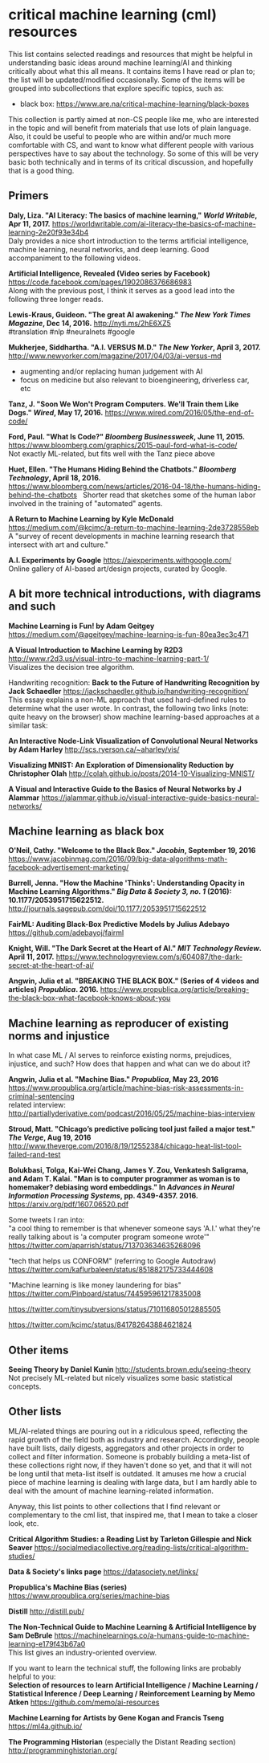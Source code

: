 # critical machine learning (cml) resources

This list contains selected readings and resources that might be helpful in understanding basic ideas around machine learning/AI and thinking critically about what this all means. It contains items I have read or plan to; the list will be updated/modified occasionally. Some of the items will be grouped into subcollections that explore specific topics, such as:
* black box: https://www.are.na/critical-machine-learning/black-boxes

This collection is partly aimed at non-CS people like me, who are interested in the topic and will benefit from materials that use lots of plain language. Also, it could be useful to people who are within and/or much more comfortable with CS, and want to know what different people with various perspectives have to say about the technology. So some of this will be very basic both technically and in terms of its critical discussion, and hopefully that is a good thing.

## Primers

**Daly, Liza. "AI Literacy: The basics of machine learning," *World Writable*, Apr 11, 2017.**
https://worldwritable.com/ai-literacy-the-basics-of-machine-learning-2e20f93e34b4  
Daly provides a nice short introduction to the terms artificial intelligence, machine learning, neural networks, and deep learning. Good accompaniment to the following videos.

**Artificial Intelligence, Revealed (Video series by Facebook)**
https://code.facebook.com/pages/1902086376686983  
Along with the previous post, I think it serves as a good lead into the following three longer reads.

**Lewis-Kraus, Guideon. "The great AI awakening." *The New York Times Magazine*, Dec 14, 2016.**
http://nyti.ms/2hE6XZ5  
#translation #nlp #neuralnets #google

**Mukherjee, Siddhartha. "A.I. VERSUS M.D." *The New Yorker*, April 3, 2017.**
http://www.newyorker.com/magazine/2017/04/03/ai-versus-md  
* augmenting and/or replacing human judgement with AI
* focus on medicine but also relevant to bioengineering, driverless car, etc

**Tanz, J. "Soon We Won't Program Computers. We'll Train them Like Dogs." *Wired*, May 17, 2016.**
https://www.wired.com/2016/05/the-end-of-code/  

**Ford, Paul. "What Is Code?" *Bloomberg Businessweek*, June 11, 2015.**
https://www.bloomberg.com/graphics/2015-paul-ford-what-is-code/  
Not exactly ML-related, but fits well with the Tanz piece above

**Huet, Ellen. "The Humans Hiding Behind the Chatbots." *Bloomberg Technology*, April 18, 2016.**
https://www.bloomberg.com/news/articles/2016-04-18/the-humans-hiding-behind-the-chatbots  
Shorter read that sketches some of the human labor involved in the training of "automated" agents.

**A Return to Machine Learning by Kyle McDonald**
https://medium.com/@kcimc/a-return-to-machine-learning-2de3728558eb  
A "survey of recent developments in machine learning research that intersect with art and culture."

**A.I. Experiments by Google**
https://aiexperiments.withgoogle.com/  
Online gallery of AI-based art/design projects, curated by Google.

## A bit more technical introductions, with diagrams and such

**Machine Learning is Fun! by Adam Geitgey**
https://medium.com/@ageitgey/machine-learning-is-fun-80ea3ec3c471

**A Visual Introduction to Machine Learning by R2D3**
http://www.r2d3.us/visual-intro-to-machine-learning-part-1/  
Visualizes the decision tree algorithm.

Handwriting recognition:
**Back to the Future of Handwriting Recognition by Jack Schaedler**
https://jackschaedler.github.io/handwriting-recognition/  
This essay explains a non-ML approach that used hard-defined rules to determine what the user wrote. In contrast, the following two links (note: quite heavy on the browser) show machine learning-based approaches at a similar task:

**An Interactive Node-Link Visualization of Convolutional Neural Networks by Adam Harley**
http://scs.ryerson.ca/~aharley/vis/  

**Visualizing MNIST: An Exploration of Dimensionality Reduction by Christopher Olah**
http://colah.github.io/posts/2014-10-Visualizing-MNIST/

**A Visual and Interactive Guide to the Basics of Neural Networks by J Alammar**
https://jalammar.github.io/visual-interactive-guide-basics-neural-networks/

## Machine learning as black box

**O'Neil, Cathy. "Welcome to the Black Box." *Jacobin*, September 19, 2016**
https://www.jacobinmag.com/2016/09/big-data-algorithms-math-facebook-advertisement-marketing/

**Burrell, Jenna. "How the Machine 'Thinks': Understanding Opacity in Machine Learning Algorithms." *Big Data & Society 3, no. 1* (2016): 10.1177/2053951715622512.**
http://journals.sagepub.com/doi/10.1177/2053951715622512

**FairML: Auditing Black-Box Predictive Models by Julius Adebayo**
https://github.com/adebayoj/fairml

**Knight, Will. "The Dark Secret at the Heart of AI." *MIT Technology Review*. April 11, 2017.** 
https://www.technologyreview.com/s/604087/the-dark-secret-at-the-heart-of-ai/

**Angwin, Julia et al. "BREAKING THE BLACK BOX." (Series of 4 videos and articles) *Propublica*. 2016.**
https://www.propublica.org/article/breaking-the-black-box-what-facebook-knows-about-you

## Machine learning as reproducer of existing norms and injustice
In what case ML / AI serves to reinforce existing norms, prejudices, injustice, and such? How does that happen and what can we do about it?

**Angwin, Julia et al. "Machine Bias." *Propublica*, May 23, 2016**
https://www.propublica.org/article/machine-bias-risk-assessments-in-criminal-sentencing  
related interview: http://partiallyderivative.com/podcast/2016/05/25/machine-bias-interview

**Stroud, Matt. "Chicago’s predictive policing tool just failed a major test." *The Verge*, Aug 19, 2016**
http://www.theverge.com/2016/8/19/12552384/chicago-heat-list-tool-failed-rand-test

**Bolukbasi, Tolga, Kai-Wei Chang, James Y. Zou, Venkatesh Saligrama, and Adam T. Kalai. "Man is to computer programmer as woman is to homemaker? debiasing word embeddings." In *Advances in Neural Information Processing Systems*, pp. 4349-4357. 2016.**
https://arxiv.org/pdf/1607.06520.pdf

Some tweets I ran into:  
"a cool thing to remember is that whenever someone says 'A.I.' what they're really talking about is 'a computer program someone wrote'"  
https://twitter.com/aparrish/status/713703634635268096

"tech that helps us CONFORM" (referring to Google Autodraw)  
https://twitter.com/kaflurbaleen/status/851882175733444608

"Machine learning is like money laundering for bias"  
https://twitter.com/Pinboard/status/744595961217835008

https://twitter.com/tinysubversions/status/710116805012885505

https://twitter.com/kcimc/status/841782643884621824

## Other items

**Seeing Theory by Daniel Kunin**
http://students.brown.edu/seeing-theory  
Not precisely ML-related but nicely visualizes some basic statistical concepts.

## Other lists 

ML/AI-related things are pouring out in a ridiculous speed, reflecting the rapid growth of the field both as industry and research. Accordingly, people have built lists, daily digests, aggregators and other projects in order to collect and filter information. Someone is probably building a meta-list of these collections right now, if they haven't done so yet, and that it will not be long until that meta-list itself is outdated. It amuses me how a crucial piece of machine learning is dealing with large data, but I am hardly able to deal with the amount of machine learning-related information.

Anyway, this list points to other collections that I find relevant or complementary to the cml list, that inspired me, that I mean to take a closer look, etc.

**Critical Algorithm Studies: a Reading List by Tarleton Gillespie and Nick Seaver** 
https://socialmediacollective.org/reading-lists/critical-algorithm-studies/

**Data & Society's links page**
https://datasociety.net/links/

**Propublica's Machine Bias (series)**
https://www.propublica.org/series/machine-bias

**Distill**
http://distill.pub/

**The Non-Technical Guide to Machine Learning & Artificial Intelligence by Sam DeBrule**
https://machinelearnings.co/a-humans-guide-to-machine-learning-e179f43b67a0  
This list gives an industry-oriented overview.

If you want to learn the technical stuff, the following links are probably helpful to you:  
**Selection of resources to learn Artificial Intelligence / Machine Learning / Statistical Inference / Deep Learning / Reinforcement Learning by Memo Atken**
https://github.com/memo/ai-resources

**Machine Learning for Artists by Gene Kogan and Francis Tseng**
https://ml4a.github.io/

**The Programming Historian** (especially the Distant Reading section)
http://programminghistorian.org/

